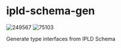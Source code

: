 # ipld-schema-gen

![249567](https://img.shields.io/badge/compiled%20bundle-250k-yellow) ![75103](https://img.shields.io/badge/gzipped%20bundle-75k-yellowgreen)

Generate type interfaces from IPLD Schema
